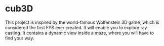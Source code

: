 # cub3D
This project is inspired by the world-famous Wolfenstein 3D game, which is considered the first FPS ever created. It will enable you to explore ray-casting. It contains a dynamic view inside a maze, where you will have to find your way.
